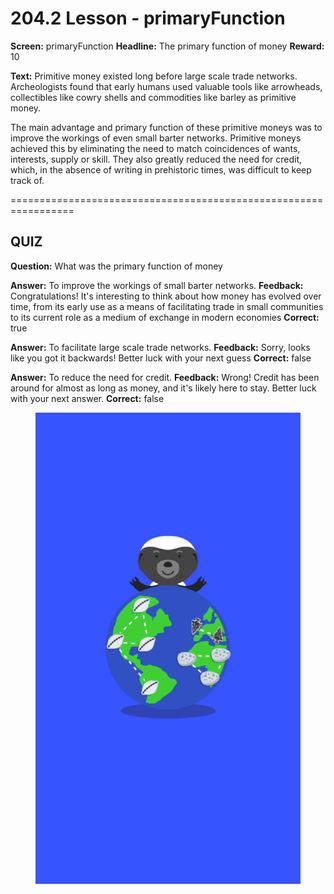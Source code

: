 # 204.2 Lesson - primaryFunction

**Screen:** primaryFunction
**Headline:** The primary function of money
**Reward:** 10

**Text:** Primitive money existed long before large scale trade networks. Archeologists found that early humans used valuable tools like arrowheads, collectibles like cowry shells and commodities like barley as primitive money.

The main advantage and primary function of these primitive moneys was to improve the workings of even small barter networks. Primitive moneys achieved this by eliminating the need to match coincidences of wants, interests, supply or skill. They also greatly reduced the need for credit, which, in the absence of writing in prehistoric times, was difficult to keep track of.


=================================================================

## QUIZ

**Question:** What was the primary function of money

**Answer:** To improve the workings of small barter networks.
**Feedback:** Congratulations! It&#x27;s interesting to think about how money has evolved over time, from its early use as a means of facilitating trade in small communities to its current role as a medium of exchange in modern economies
**Correct:** true

**Answer:** To facilitate large scale trade networks.
**Feedback:** Sorry, looks like you got it backwards! Better luck with your next guess
**Correct:** false

**Answer:** To reduce the need for credit.
**Feedback:** Wrong! Credit has been around for almost as long as money, and it&#x27;s likely here to stay. Better luck with your next answer.
**Correct:** false


<figure><img src="../.gitbook/assets/204-02.png" alt=""><figcaption></figcaption></figure>

